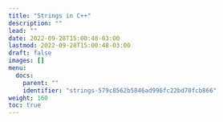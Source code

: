 ```yaml
---
title: "Strings in C++"
description: ""
lead: ""
date: 2022-09-28T15:00:48-03:00
lastmod: 2022-09-28T15:00:48-03:00
draft: false
images: []
menu:
  docs:
    parent: ""
    identifier: "strings-579c8562b5846ad996fc22bd70fcb866"
weight: 160
toc: true
---
```


